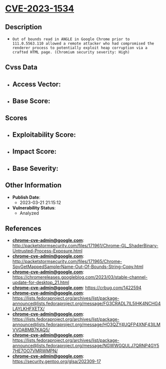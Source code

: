 
# [CVE-2023-1534](https://cve.mitre.org/cgi-bin/cvename.cgi?name=CVE-2023-1534)

## Description

- `Out of bounds read in ANGLE in Google Chrome prior to 111.0.5563.110 allowed a remote attacker who had compromised the renderer process to potentially exploit heap corruption via a crafted HTML page. (Chromium security severity: High)`

## Cvss Data

- **Access Vector**:
  - 
- **Base Score**:
  - 

## Scores

- **Exploitability Score**:
  - 
- **Impact Score**:
  - 
- **Base Severity**:
  - 

## Other Information

- **Publish Date**:
  - 2023-03-21 21:15:12
- **Vulnerability Status**:
  - Analyzed

## References

- **chrome-cve-admin@google.com**: http://packetstormsecurity.com/files/171961/Chrome-GL_ShaderBinary-Untrusted-Process-Exposure.html
- **chrome-cve-admin@google.com**: http://packetstormsecurity.com/files/171965/Chrome-SpvGetMappedSamplerName-Out-Of-Bounds-String-Copy.html
- **chrome-cve-admin@google.com**: https://chromereleases.googleblog.com/2023/03/stable-channel-update-for-desktop_21.html
- **chrome-cve-admin@google.com**: https://crbug.com/1422594
- **chrome-cve-admin@google.com**: https://lists.fedoraproject.org/archives/list/package-announce@lists.fedoraproject.org/message/FG3CRADL7IL5IHK4NCHG4LAYLKHFXETX/
- **chrome-cve-admin@google.com**: https://lists.fedoraproject.org/archives/list/package-announce@lists.fedoraproject.org/message/HO3QZY4UQFP4XNF43ILMVVOABMB7KAQ5/
- **chrome-cve-admin@google.com**: https://lists.fedoraproject.org/archives/list/package-announce@lists.fedoraproject.org/message/NGWWGQULJ7QRNP4GY57HE7OO7VMRWMPN/
- **chrome-cve-admin@google.com**: https://security.gentoo.org/glsa/202309-17
